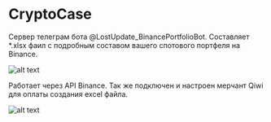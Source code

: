 # CryptoCase
Сервер телеграм бота @LostUpdate_BinancePortfolioBot.
Составляет *.xlsx фаил с подробным составом вашего спотового портфеля на Binance.

![alt text](https://i.ibb.co/pKRsQdv/Example.jpg)

Работает через API Binance.
Так же подключен и настроен мерчант Qiwi для оплаты создания excel файла.

![alt text](https://i.ibb.co/tYdPRmX/2021-05-26-083505.png)
